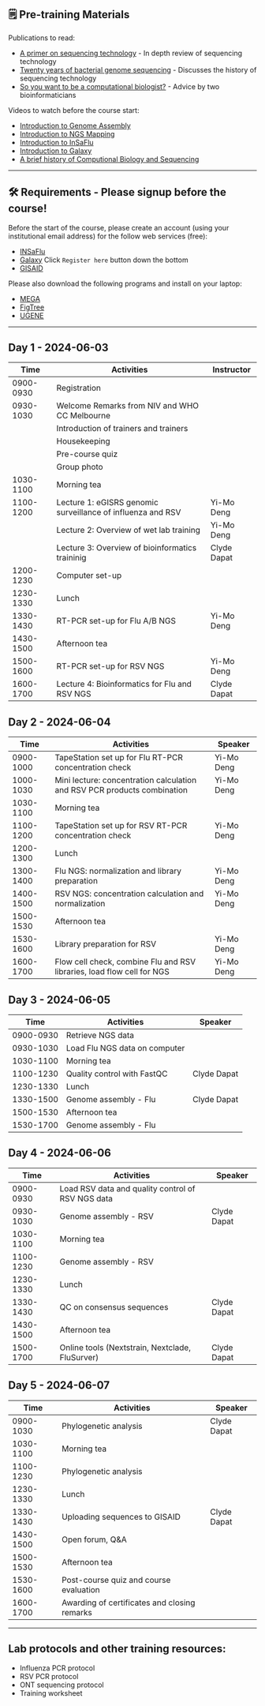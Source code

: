 ## 🗒️ Pre-training Materials

Publications to read:
- [A primer on sequencing technology](https://www.nature.com/articles/nrg2626) - In depth review of sequencing technology
- [Twenty years of bacterial genome sequencing](https://www.nature.com/articles/nrmicro3565) - Discusses the history of sequencing technology
- [So you want to be a computational biologist?](https://www.nature.com/articles/nbt.2740) - Advice by two bioinformaticians

Videos to watch before the course start:
- [Introduction to Genome Assembly](https://youtu.be/-EX_G1griZE?si=iQMFxHw7OJtg-VbD)
- [Introduction to NGS Mapping](https://www.youtube.com/watch?v=zuRF_uPTY-Q)
- [Introduction to InSaFlu](https://youtu.be/8AGaNrCGmtI?si=bYhk5-lFBGjaEAQF)
- [Introduction to Galaxy](https://www.youtube.com/watch?v=64oS5uXVRV0)
- [A brief history of Computional Biology and Sequencing](https://youtu.be/idl6oq-MxbM?si=A3ShRWdwoVkjgXqk&t=575)

---
## 🛠️ Requirements - Please signup before the course!

Before the start of the course, please create an account (using your institutional email address) for the follow web services (free):

- [INSaFlu](https://insaflu.insa.pt/accounts/register/) 
- [Galaxy](https://usegalaxy.org.au/login/start) Click `Register here` button down the bottom
- [GISAID](https://gisaid.org/register/)

Please also download the following programs and install on your laptop:

- [MEGA](https://www.megasoftware.net/)
- [FigTree](http://tree.bio.ed.ac.uk/software/figtree/)
- [UGENE](http://ugene.net/)

---

## Day 1 - 2024-06-03

| Time        | Activities                                            | Instructor          |
|-------------|-------------------------------------------------------|--------------------|
| 0900-0930 | Registration                                          |                    |
| 0930-1030 | Welcome Remarks from NIV and WHO CC Melbourne         |                    |
|             | Introduction of trainers and trainers                 |                    |
|             | Housekeeping                                          |                    |
|             | Pre-course quiz                                       |                    |
|             | Group photo                                           |                    |
| 1030-1100 | Morning tea                                           |                    |
| 1100-1200 | Lecture 1: eGISRS genomic surveillance of influenza and RSV | Yi-Mo Deng               |
|           | Lecture 2: Overview of wet lab training               | Yi-Mo Deng         |
|           | Lecture 3: Overview of bioinformatics traininig       | Clyde Dapat        |
| 1200-1230 | Computer set-up                                         |                    |
| 1230-1330 | Lunch                                                 |                    |
| 1330-1430 | RT-PCR set-up for Flu A/B NGS                         | Yi-Mo Deng         |
| 1430-1500 | Afternoon tea                                         |                    |
| 1500-1600 | RT-PCR set-up for RSV NGS                             | Yi-Mo Deng         |
| 1600-1700 | Lecture 4: Bioinformatics for Flu and RSV NGS         | Clyde Dapat        |


## Day 2 - 2024-06-04

| Time        | Activities                                            | Speaker            |
|-------------|-------------------------------------------------------|--------------------|
| 0900-1000 | TapeStation set up for Flu RT-PCR concentration check | Yi-Mo Deng         |
| 1000-1030 | Mini lecture: concentration calculation and RSV PCR products combination | Yi-Mo Deng              |
| 1030-1100 | Morning tea                                           |                    |
| 1100-1200 | TapeStation set up for RSV RT-PCR concentration check | Yi-Mo Deng         |
| 1200-1300 | Lunch                                                 |                    |
| 1300-1400 | Flu NGS: normalization and library preparation        | Yi-Mo Deng         |
| 1400-1500 | RSV NGS: concentration calculation and normalization  | Yi-Mo Deng         |
| 1500-1530 | Afternoon tea                                         |                    |
| 1530-1600 | Library preparation for RSV                           | Yi-Mo Deng         |
| 1600-1700 | Flow cell check, combine Flu and RSV libraries, load flow cell for NGS | Yi-Mo Deng         |


## Day 3 - 2024-06-05

| Time        | Activities                                            | Speaker            |
|-------------|-------------------------------------------------------|--------------------|
| 0900-0930 | Retrieve NGS data                                     |                    |
| 0930-1030 | Load Flu NGS data on computer                         |                    |
| 1030-1100 | Morning tea                                           |                    |
| 1100-1230 | Quality control with FastQC                           | Clyde Dapat        |
| 1230-1330 | Lunch                                                 |                    |
| 1330-1500 | Genome assembly - Flu                                 | Clyde Dapat        |
| 1500-1530 | Afternoon tea                                         |                    |
| 1530-1700 | Genome assembly - Flu                                 |                    |

## Day 4 - 2024-06-06

| Time        | Activities                                            | Speaker            |
|-------------|-------------------------------------------------------|--------------------|
| 0900-0930 | Load RSV data and quality control of RSV NGS data     |                    |
| 0930-1030 | Genome assembly - RSV                                 | Clyde Dapat        |
| 1030-1100 | Morning tea                                           |                    |
| 1100-1230 | Genome assembly - RSV                                 |                    |
| 1230-1330 | Lunch                                                 |                    |
| 1330-1430 | QC on consensus sequences                             | Clyde Dapat        |
| 1430-1500 | Afternoon tea                                         |                    |
| 1500-1700 | Online tools (Nextstrain, Nextclade, FluSurver)       | Clyde Dapat        |


## Day 5 - 2024-06-07

| Time        | Activities                                            | Speaker            |
|-------------|-------------------------------------------------------|--------------------|
| 0900-1030 | Phylogenetic analysis                                 | Clyde Dapat        |
| 1030-1100 | Morning tea                                           |                    |
| 1100-1230 | Phylogenetic analysis                                 |                    |
| 1230-1330 | Lunch                                                 |                    |
| 1330-1430 | Uploading sequences to GISAID                         | Clyde Dapat        |
| 1430-1500 | Open forum, Q&A                                       |                    |
| 1500-1530 | Afternoon tea                                         |                    |
| 1530-1600 | Post-course quiz and course evaluation                |                    |
| 1600-1700 | Awarding of certificates and closing remarks          |                    |

---

## Lab protocols and other training resources:
- Influenza PCR protocol
- RSV PCR protocol
- ONT sequencing protocol
- Training worksheet




